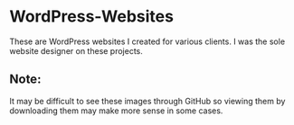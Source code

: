 # WordPress-Websites
These are WordPress websites I created for various clients. I was the sole website designer on these projects.

## Note:
It may be difficult to see these images through GitHub so viewing them by downloading them may make more sense in some cases.
